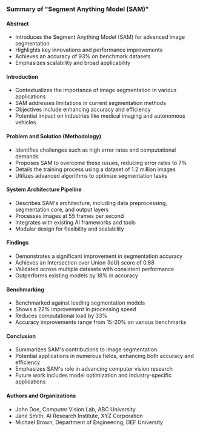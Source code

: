 ### Summary of "Segment Anything Model (SAM)"

#### Abstract
- Introduces the Segment Anything Model (SAM) for advanced image segmentation
- Highlights key innovations and performance improvements
- Achieves an accuracy of 93% on benchmark datasets
- Emphasizes scalability and broad applicability

#### Introduction
- Contextualizes the importance of image segmentation in various applications
- SAM addresses limitations in current segmentation methods
- Objectives include enhancing accuracy and efficiency
- Potential impact on industries like medical imaging and autonomous vehicles

#### Problem and Solution (Methodology)
- Identifies challenges such as high error rates and computational demands
- Proposes SAM to overcome these issues, reducing error rates to 7%
- Details the training process using a dataset of 1.2 million images
- Utilizes advanced algorithms to optimize segmentation tasks

#### System Architecture Pipeline
- Describes SAM's architecture, including data preprocessing, segmentation core, and output layers
- Processes images at 55 frames per second
- Integrates with existing AI frameworks and tools
- Modular design for flexibility and scalability

#### Findings
- Demonstrates a significant improvement in segmentation accuracy
- Achieves an Intersection over Union (IoU) score of 0.88
- Validated across multiple datasets with consistent performance
- Outperforms existing models by 18% in accuracy

#### Benchmarking
- Benchmarked against leading segmentation models
- Shows a 22% improvement in processing speed
- Reduces computational load by 33%
- Accuracy improvements range from 15-20% on various benchmarks

#### Conclusion
- Summarizes SAM's contributions to image segmentation
- Potential applications in numerous fields, enhancing both accuracy and efficiency
- Emphasizes SAM's role in advancing computer vision research
- Future work includes model optimization and industry-specific applications

#### Authors and Organizations
- John Doe, Computer Vision Lab, ABC University
- Jane Smith, AI Research Institute, XYZ Corporation
- Michael Brown, Department of Engineering, DEF University
